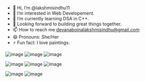- 👋 Hi, I’m @lakshmisindhu11
- 👀 I’m interested in Web Developement.
- 🌱 I’m currently learning DSA in C++.
- 💞️ Looking forward to building great things together.
- 📫 How to reach me devanaboinalakshmisindhu@gmail.com
- 😄 Pronouns: She/Her
- ⚡ Fun fact: I love paintings.

![image](https://github.com/user-attachments/assets/d31adfdb-2dad-481f-98c6-f3b24dff0d53)  ![image](https://github.com/user-attachments/assets/84ed57ef-d2ce-43c6-88cd-d66d7579e0b8)  ![image](https://github.com/user-attachments/assets/fce687d1-142f-46f9-91d7-cc942053132c)

![image](https://github.com/user-attachments/assets/205cfef9-d571-4f9b-b390-27c5700d16e9)  ![image](https://github.com/user-attachments/assets/b4d767b5-30ef-4cbd-a455-5f427687c205)  ![image](https://github.com/user-attachments/assets/4fc75761-2b2c-4418-a2b5-fa02c65579b3)

![image](https://github.com/user-attachments/assets/b4b5f881-1435-4e98-adaa-824b1e0f5c3d)  ![image](https://github.com/user-attachments/assets/227f2d5f-1aa2-48b0-a2ce-e44ac217f702) 


<!---
lakshmisindhu11/lakshmisindhu11 is a ✨ special ✨ repository because its `README.md` (this file) appears on your GitHub profile.
You can click the Preview link to take a look at your changes.
--->
